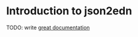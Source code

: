 # Introduction to json2edn

TODO: write [great documentation](http://jacobian.org/writing/what-to-write/)

